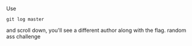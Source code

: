 Use 

    git log master

and scroll down, you'll see a different author along with the flag. random ass challenge
